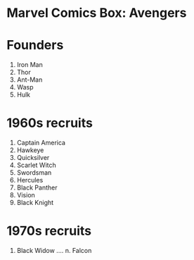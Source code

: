 # Marvel Comics Box: Avengers

Founders
========
1. Iron Man
2. Thor
3. Ant-Man
4. Wasp
5. Hulk

1960s recruits
==============
1. Captain America
2. Hawkeye
3. Quicksilver
4. Scarlet Witch
5. Swordsman
6. Hercules
7. Black Panther
8. Vision
9. Black Knight

1970s recruits
==============
1. Black Widow
....
n. Falcon
